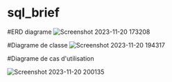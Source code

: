 # sql_brief
#ERD diagrame
![Screenshot 2023-11-20 173208](https://github.com/BilalChbanat/sql_brief/assets/117037147/e4978b32-502b-408c-80f0-774aa9204353)

#Diagrame de classe
![Screenshot 2023-11-20 194317](https://github.com/BilalChbanat/sql_brief/assets/117037147/eee779cb-5b5b-4b76-991c-3d80b8559574)

#Diagrame de cas d'utilisation

![Screenshot 2023-11-20 200135](https://github.com/BilalChbanat/sql_brief/assets/117037147/ce7fcc7d-5537-4476-96de-df61979556fe)
